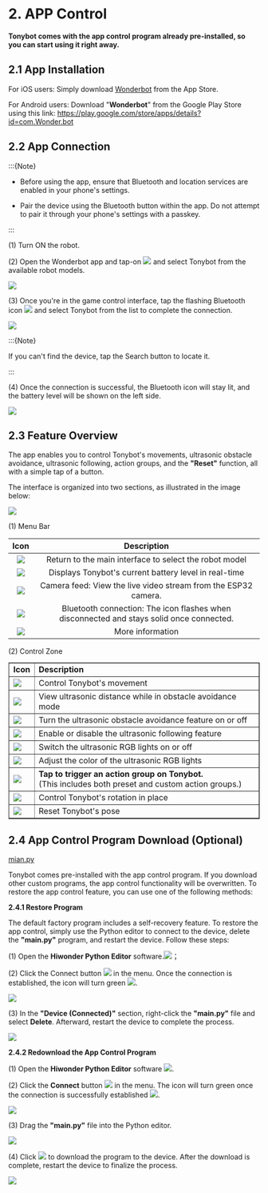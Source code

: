 # 2. APP Control

**Tonybot comes with the app control program already pre-installed, so you can start using it right away.**

## 2.1 App Installation

For iOS users: Simply download [Wonderbot](https://apps.apple.com/us/app/wonderbot-robot/id1519146341) from the App Store.

For Android users: Download "**Wonderbot**" from the Google Play Store using this link: <https://play.google.com/store/apps/details?id=com.Wonder.bot>

## 2.2 App Connection

:::{Note}

* Before using the app, ensure that Bluetooth and location services are enabled in your phone's settings.

* Pair the device using the Bluetooth button within the app. Do not attempt to pair it through your phone's settings with a passkey.

:::

(1) Turn ON the robot.

(2) Open the Wonderbot app and tap-on <img src="../_static/media/chapter_2/section_1/media/image2.png"  /> and select Tonybot from the available robot models.

<img class="common_img" src="../_static/media/chapter_2/section_1/media/image3.jpeg"   />

(3) Once you're in the game control interface, tap the flashing Bluetooth icon <img src="../_static/media/chapter_2/section_1/media/image4.png"  /> and select Tonybot from the list to complete the connection.

<img class="common_img" src="../_static/media/chapter_2/section_1/media/image5.png"   />

:::{Note}

If you can't find the device, tap the Search button to locate it.

:::

(4) Once the connection is successful, the Bluetooth icon will stay lit, and the battery level will be shown on the left side.

<img class="common_img" src="../_static/media/chapter_2/section_1/media/image6.png"   />

## 2.3 Feature Overview

The app enables you to control Tonybot's movements, ultrasonic obstacle avoidance, ultrasonic following, action groups, and the **"Reset"** function, all with a simple tap of a button.  

The interface is organized into two sections, as illustrated in the image below:

<img class="common_img" src="../_static/media/chapter_2/section_1/media/image7.png"  />

(1) Menu Bar

|                           **Icon**                           |                       **Description**                        |
| :----------------------------------------------------------: | :----------------------------------------------------------: |
| <img src="../_static/media/chapter_2/section_1/media/image8.png"  /> |    Return to the main interface to select the robot model    |
| <img src="../_static/media/chapter_2/section_1/media/image9.png"  /> |    Displays Tonybot's current battery level in real-time     |
| <img src="../_static/media/chapter_2/section_1/media/image10.png"  /> | Camera feed: View the live video stream from the ESP32 camera. |
| <img src="../_static/media/chapter_2/section_1/media/image11.png"  /> | Bluetooth connection: The icon flashes when disconnected and stays solid once connected. |
| <img src="../_static/media/chapter_2/section_1/media/image12.png"  /> |                       More information                       |

(2) Control Zone

<table  class="docutils-nobg" style="margin:0 auto" border="1">
<colgroup>
<col  />
<col  />
</colgroup>
<tbody>
<tr>
<td ><strong>Icon</strong></td>
<td ><strong>Description</strong></td>
</tr>
<tr>
<td ><img src="../_static/media/chapter_2/section_1/media/image13.png"  /></td>
<td >Control Tonybot's movement</td>
</tr>
<tr>
<td ><img src="../_static/media/chapter_2/section_1/media/image14.png"  /></td>
<td >View ultrasonic distance while in obstacle avoidance mode</td>
</tr>
<tr>
<td ><img src="../_static/media/chapter_2/section_1/media/image15.png"  /></td>
<td >Turn the ultrasonic obstacle avoidance feature on or off</td>
</tr>
<tr>
<td ><img src="../_static/media/chapter_2/section_1/media/image16.png"  /></td>
<td >Enable or disable the ultrasonic following feature</td>
</tr>
<tr>
<td ><img src="../_static/media/chapter_2/section_1/media/image17.png"  /></td>
<td >Switch the ultrasonic RGB lights on or off</td>
</tr>
<tr>
<td ><img src="../_static/media/chapter_2/section_1/media/image18.png"  /></td>
<td >Adjust the color of the ultrasonic RGB lights</td>
</tr>
<tr>
<td ><img src="../_static/media/chapter_2/section_1/media/image19.png"  /></td>
<td ><strong>Tap to trigger an action group on Tonybot.</strong><br />
(This includes both preset and custom action groups.)</td>
</tr>
<tr>
<td ><img src="../_static/media/chapter_2/section_1/media/image20.png"  /></td>
<td >Control Tonybot's rotation in place</td>
</tr>
<tr>
<td ><img src="../_static/media/chapter_2/section_1/media/image21.png"  /></td>
<td >Reset Tonybot's pose</td>
</tr>
</tbody>
</table>

## 2.4 App Control Program Download (Optional)

[mian.py](../_static/source_code/main.zip)

Tonybot comes pre-installed with the app control program. If you download other custom programs, the app control functionality will be overwritten. To restore the app control feature, you can use one of the following methods:

**2.4.1 Restore Program**

The default factory program includes a self-recovery feature. To restore the app control, simply use the Python editor to connect to the device, delete the **"main.py"** program, and restart the device. Follow these steps:

(1) Open the **Hiwonder Python Editor** software.<img src="../_static/media/chapter_2/section_1/media/image22.png"  />；

(2) Click the Connect button <img src="../_static/media/chapter_2/section_1/media/image23.png"  /> in the menu. Once the connection is established, the icon will turn green <img   src="../_static/media/chapter_2/section_1/media/image24.png"  />.

<img class="common_img" src="../_static/media/chapter_2/section_1/media/image25.png"  />

(3) In the **"Device (Connected)"** section, right-click the **"main.py"** file and select **Delete**. Afterward, restart the device to complete the process.

<img class="common_img" src="../_static/media/chapter_2/section_1/media/image26.png"  />

**2.4.2 Redownload the App Control Program**

(1) Open the **Hiwonder Python Editor** software <img src="../_static/media/chapter_2/section_1/media/image22.png"  />.

(2) Click the **Connect** button <img src="../_static/media/chapter_2/section_1/media/image23.png"  /> in the menu. The icon will turn green once the connection is successfully established <img   src="../_static/media/chapter_2/section_1/media/image24.png"  />.

<img class="common_img" src="../_static/media/chapter_2/section_1/media/image25.png"  />

(3) Drag the **"main.py"** file into the Python editor.

<img class="common_img" src="../_static/media/chapter_2/section_1/media/image27.png"  />

(4) Click <img src="../_static/media/chapter_2/section_1/media/image28.png"  /> to download the program to the device. After the download is complete, restart the device to finalize the process.

<img class="common_img" src="../_static/media/chapter_2/section_1/media/image29.png"  />